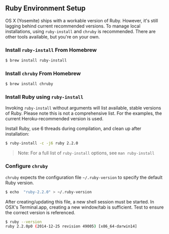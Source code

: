 Ruby Environment Setup
----------------------

OS X (Yosemite) ships with a workable version of Ruby. However, it's still lagging behind current recommended versions. To manage local installations, using `ruby-install` and `chruby` is recommended. There are other tools available, but you're on your own.

### Install `ruby-install` From Homebrew

```bash
$ brew install ruby-install
```

### Install `chruby` From Homebrew

```bash
$ brew install chruby
```

### Install Ruby using `ruby-install`

Invoking `ruby-install` without arguments will list available, stable versions of Ruby. Please note this is not a comprehensive list. For the examples, the current Heroku-recommended version is used.

Install Ruby, use 6 threads during compilation, and clean up after installation:

```bash
$ ruby-install -c -j6 ruby 2.2.0
```
> Note: For a full list of `ruby-install` options, see `man ruby-install`

### Configure `chruby`

`chruby` expects the configuration file `~/.ruby-version` to specify the default Ruby version. 

```bash
$ echo  "ruby-2.2.0" > ~/.ruby-version
```

After creating/updating this file, a new shell session must be started. In OSX's Terminal.app, creating a new window/tab is sufficient. Test to ensure the correct version is referenced.

```bash
$ ruby --version
ruby 2.2.0p0 (2014-12-25 revision 49005) [x86_64-darwin14]
```
